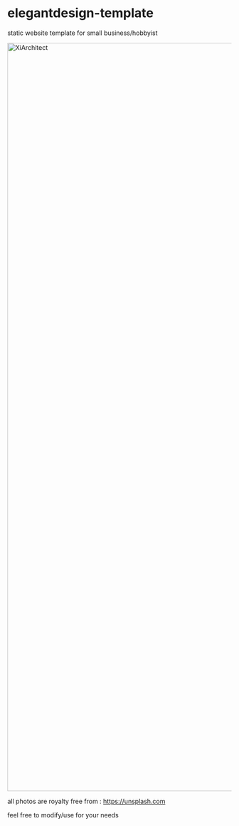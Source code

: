 # elegantdesign-template
 static website template for small business/hobbyist
 
<img width="1680" alt="XiArchitect" src="https://user-images.githubusercontent.com/26318217/141390188-a14f2073-ccdc-4bf0-a453-e82066fbffa3.png">

all photos are royalty free from : https://unsplash.com

feel free to modify/use for your needs
